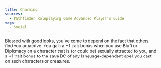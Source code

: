 ```yaml
---
title: Charming
sources:
  - Pathfinder Roleplaying Game Advanced Player's Guide
tags:
  - Social
---
```


Blessed with good looks, you've come to depend on the fact that others find you attractive. You gain a +1 trait bonus when you use Bluff or Diplomacy on a character that is (or could be) sexually attracted to you, and a +1 trait bonus to the save DC of any language-dependent spell you cast on such characters or creatures.

